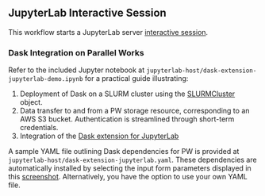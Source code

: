 ## JupyterLab Interactive Session
This workflow starts a JupyterLab server [interactive session](https://github.com/parallelworks/interactive_session/blob/main/README-v3.md).


### Dask Integration on Parallel Works
Refer to the included Jupyter notebook at `jupyterlab-host/dask-extension-jupyterlab-demo.ipynb` for a practical guide illustrating:

1. Deployment of Dask on a SLURM cluster using the [SLURMCluster](https://jobqueue.dask.org/en/latest/generated/dask_jobqueue.SLURMCluster.html) object.
2. Data transfer to and from a PW storage resource, corresponding to an AWS S3 bucket. Authentication is streamlined through short-term credentials.
3. Integration of the [Dask extension for JupyterLab](https://github.com/dask/dask-labextension)

A sample YAML file outlining Dask dependencies for PW is provided at `jupyterlab-host/dask-extension-jupyterlab.yaml`. These dependencies are automatically installed by selecting the input form parameters displayed in this [screenshot](https://raw.githubusercontent.com/parallelworks/interactive_session/jupyterlab-yaml-file/workflow/readmes/jupyterlab-host/dask-input-form.png). Alternatively, you have the option to use your own YAML file.
 
